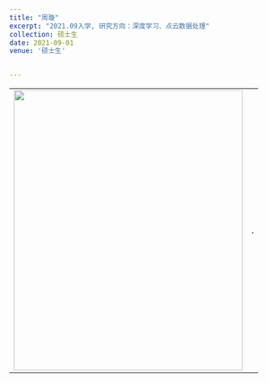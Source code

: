 ```yaml
---
title: "周璇"
excerpt: "2021.09入学, 研究方向：深度学习、点云数据处理"
collection: 硕士生
date: 2021-09-01
venue: '硕士生'


---
```


<table border="0">
<tr>
  <td> <img src='/images/profile.png' height="500" width="408">  </td>
  <td>.</td>
</tr>
</table>